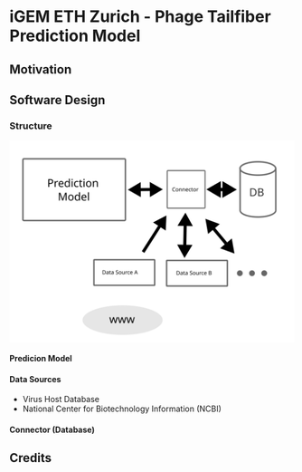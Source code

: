 # iGEM ETH Zurich - Phage Tailfiber Prediction Model

## Motivation

## Software Design

### Structure
<img src="software-structure.svg" alt="Software Structure" width="800" style="display:block;margin-left:auto;margin-right:auto;"/>

#### Predicion Model
#### Data Sources
* Virus Host Database
* National Center for Biotechnology Information (NCBI) 
#### Connector (Database)

## Credits
